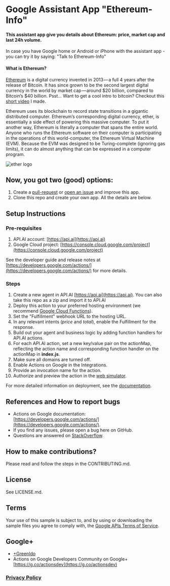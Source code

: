 # Google Assistant App "Ethereum-Info"

#### This assistant app give you details about Ethereum: price, market cap and last 24h volume.
In case you have Google home or Android or iPhone with the assistant app - you can try it by saying: "Talk to Ethereum-Info"

#### What is Ethereum?
[Ethereum](https://www.ethereum.org/) is a digital currency invented in 2013 — a full 4 years after the release of Bitcoin. It has since grown to be the second largest digital currency in the world by market cap — around $20 billion, compared to Bitcoin’s $40 billion. Psst... Want to get a cool intro to bitcoin? Checkout this [short video](https://www.youtube.com/watch?v=TN7cmfoH06w) I made.

Ethereum uses its blockchain to record state transitions in a gigantic distributed computer. Ethereum’s corresponding digital currency, ether, is essentially a side effect of powering this massive computer. To put it another way, Ethereum is literally a computer that spans the entire world. Anyone who runs the Ethereum software on their computer is participating in the operations of this world-computer, the Ethereum Virtual Machine (EVM). Because the EVM was designed to be Turing-complete (ignoring gas limits), it can do almost anything that can be expressed in a computer program.

![ether logo](https://greenido.files.wordpress.com/2017/07/ethereum-logo-big.png)

## Now, you got two (good) options:
1. Create a [pull-request](https://github.com/greenido/ethereum-assistant-app-/pulls) or [open an issue](https://github.com/greenido/ethereum-assistant-app-/issues) and improve this app.
2. Clone this repo and create your own app. All the details are below.

## Setup Instructions

### Pre-requisites
 1. API.AI account: [https://api.ai](https://api.ai)
 2. Google Cloud project: [https://console.cloud.google.com/project](https://console.cloud.google.com/project)

See the developer guide and release notes at [https://developers.google.com/actions/](https://developers.google.com/actions/) for more details.

### Steps
1. Create a new agent in API.AI [https://api.ai](https://api.ai). You can also take this repo as a zip and import it to API.AI
2. Deploy this action to your preferred hosting environment
 (we recommend [Google Cloud Functions](https://cloud.google.com/functions/docs/tutorials/http)).
3. Set the "Fulfillment" webhook URL to the hosting URL.
4. In any relevant intents (*price* and *total*), enable the Fulfillment for the response.
5. Build out your agent and business logic by adding function handlers for API.AI actions.
6. For each API.AI action, set a new key/value pair on the actionMap, reflecting
 the action name and corresponding function handler on the actionMap in **index.js**.
1. Make sure all domains are turned off.
1. Enable Actions on Google in the Integrations.
1. Provide an invocation name for the action.
1. Authorize and preview the action in the [web simulator](https://developers.google.com/actions/tools/web-simulator).

For more detailed information on deployment, see the [documentation](https://developers.google.com/actions/samples/).

## References and How to report bugs
* Actions on Google documentation: [https://developers.google.com/actions/](https://developers.google.com/actions/).
* If you find any issues, please open a bug here on GitHub.
* Questions are answered on [StackOverflow](https://stackoverflow.com/questions/tagged/actions-on-google).

## How to make contributions?
Please read and follow the steps in the CONTRIBUTING.md.

## License
See LICENSE.md.

## Terms
Your use of this sample is subject to, and by using or downloading the sample files you agree to comply with, the [Google APIs Terms of Service](https://developers.google.com/terms/).

## Google+
* [+GreenIdo](http://plus.google.com/+greenido)
* Actions on Google Developers Community on Google+ [https://g.co/actionsdev](https://g.co/actionsdev)

### [Privacy Policy](https://sites.google.com/view/ethereum-info/home)